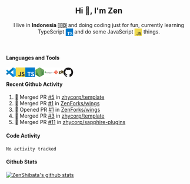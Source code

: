 <h2 align="center"> Hi 👋, I'm Zen</h2>
<p align="center">I live in <b>Indonesia 🇮🇩</b> and doing coding just for fun, currently learning TypeScript <img align="center" alt="Typescript" width="20px" src="https://raw.githubusercontent.com/github/explore/78df643247d429f6cc873026c0622819ad797942/topics/typescript/typescript.png" /> and do some JavaScript <img align="center" alt="JavaScript" width="20px" src="https://raw.githubusercontent.com/github/explore/80688e429a7d4ef2fca1e82350fe8e3517d3494d/topics/javascript/javascript.png" /> things.</p>

<br />

#### Languages and Tools

<img align="left" alt="Visual Studio Code" width="26px" src="https://raw.githubusercontent.com/github/explore/80688e429a7d4ef2fca1e82350fe8e3517d3494d/topics/visual-studio-code/visual-studio-code.png" />
<img align="left" alt="JavaScript" width="26px" src="https://raw.githubusercontent.com/github/explore/80688e429a7d4ef2fca1e82350fe8e3517d3494d/topics/javascript/javascript.png" />
<img align="left" alt="Typescript" width="26px" src="https://raw.githubusercontent.com/github/explore/78df643247d429f6cc873026c0622819ad797942/topics/typescript/typescript.png" /><img align="left" alt="Node.js" width="26px" src="https://raw.githubusercontent.com/github/explore/80688e429a7d4ef2fca1e82350fe8e3517d3494d/topics/nodejs/nodejs.png" />
<img align="left" alt="MongoDB" width="26px" src="https://raw.githubusercontent.com/github/explore/80688e429a7d4ef2fca1e82350fe8e3517d3494d/topics/mongodb/mongodb.png" />
<img align="left" alt="Git" width="26px" src="https://raw.githubusercontent.com/github/explore/80688e429a7d4ef2fca1e82350fe8e3517d3494d/topics/git/git.png" />
<img align="left" alt="GitHub" width="26px" src="https://raw.githubusercontent.com/github/explore/78df643247d429f6cc873026c0622819ad797942/topics/github/github.png" />


<br/>

#### Recent Github Activity

<!--START_SECTION:activity-->
1. 🎉 Merged PR [#5](https://github.com/zhycorp/template/pull/5) in [zhycorp/template](https://github.com/zhycorp/template)
2. 🎉 Merged PR [#1](https://github.com/ZenForks/wings/pull/1) in [ZenForks/wings](https://github.com/ZenForks/wings)
3. 💪 Opened PR [#1](https://github.com/ZenForks/wings/pull/1) in [ZenForks/wings](https://github.com/ZenForks/wings)
4. 🎉 Merged PR [#3](https://github.com/zhycorp/template/pull/3) in [zhycorp/template](https://github.com/zhycorp/template)
5. 🎉 Merged PR [#11](https://github.com/zhycorp/sapphire-plugins/pull/11) in [zhycorp/sapphire-plugins](https://github.com/zhycorp/sapphire-plugins)
<!--END_SECTION:activity-->


#### Code Activity

<!--START_SECTION:waka-->

```text
No activity tracked
```

<!--END_SECTION:waka-->

#### Github Stats

[![ZenShibata's github stats](https://github-readme-stats.vercel.app/api?username=ZenShibata&show_icons=true&count_private=true&include_all_commits=true&hide_title=true)](https://github.com/anuraghazra/github-readme-stats)
